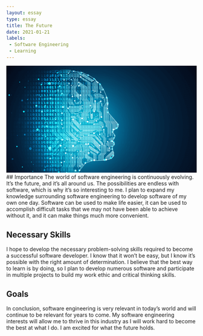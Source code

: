 ```yaml
---
layout: essay
type: essay
title: The Future
date: 2021-01-21
labels:
 - Software Engineering
 - Learning
---
```

<img class="ui image" src="/images/futureimg.png">
## Importance
The world of software engineering is continuously evolving. It’s the future, and it’s all around us. The possibilities are endless with software, which is why it’s so interesting to me. I plan to expand my knowledge surrounding software engineering to develop software of my own one day. Software can be used to make life easier, it can be used to accomplish difficult tasks that we may not have been able to achieve without it, and it can make things much more convenient.

## Necessary Skills
I hope to develop the necessary problem-solving skills required to become a successful software developer. I know that it won’t be easy, but I know it’s possible with the right amount of determination. I believe that the best way to learn is by doing, so I plan to develop numerous software and participate in multiple projects to build my work ethic and critical thinking skills.

## Goals
In conclusion, software engineering is very relevant in today’s world and will continue to be relevant for years to come. My software engineering interests will allow me to thrive in this industry as I will work hard to become the best at what I do. I am excited for what the future holds.
